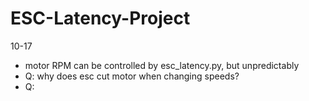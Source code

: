 # ESC-Latency-Project

10-17
- motor RPM can be controlled by esc_latency.py, but unpredictably
- Q: why does esc cut motor when changing speeds?
- Q: 
